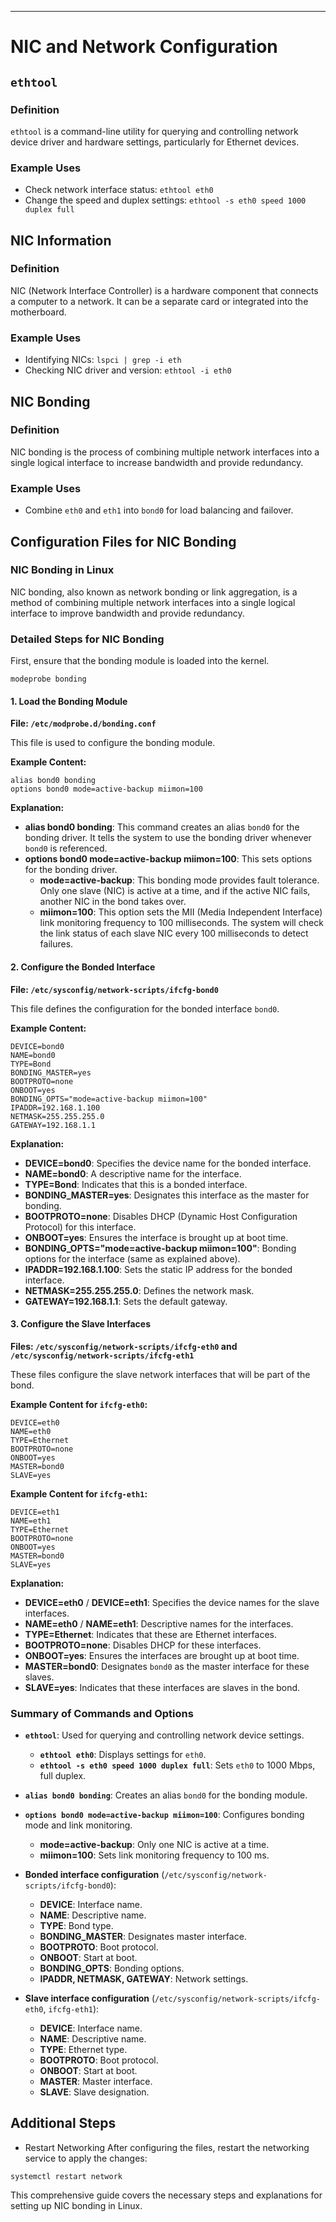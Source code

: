 

---

# NIC and Network Configuration

## `ethtool`
### Definition
`ethtool` is a command-line utility for querying and controlling network device driver and hardware settings, particularly for Ethernet devices.

### Example Uses
- Check network interface status: `ethtool eth0`
- Change the speed and duplex settings: `ethtool -s eth0 speed 1000 duplex full`

## NIC Information
### Definition
NIC (Network Interface Controller) is a hardware component that connects a computer to a network. It can be a separate card or integrated into the motherboard.

### Example Uses
- Identifying NICs: `lspci | grep -i eth`
- Checking NIC driver and version: `ethtool -i eth0`

## NIC Bonding
### Definition
NIC bonding is the process of combining multiple network interfaces into a single logical interface to increase bandwidth and provide redundancy.

### Example Uses
- Combine `eth0` and `eth1` into `bond0` for load balancing and failover.

## Configuration Files for NIC Bonding
### NIC Bonding in Linux

NIC bonding, also known as network bonding or link aggregation, is a method of combining multiple network interfaces into a single logical interface to improve bandwidth and provide redundancy.

### Detailed Steps for NIC Bonding
First, ensure that the bonding module is loaded into the kernel.

```shell
modeprobe bonding
```
#### 1. Load the Bonding Module

**File: `/etc/modprobe.d/bonding.conf`**

This file is used to configure the bonding module.

**Example Content:**
```plaintext
alias bond0 bonding
options bond0 mode=active-backup miimon=100
```

**Explanation:**
- **alias bond0 bonding**: This command creates an alias `bond0` for the bonding driver. It tells the system to use the bonding driver whenever `bond0` is referenced.
- **options bond0 mode=active-backup miimon=100**: This sets options for the bonding driver.
  - **mode=active-backup**: This bonding mode provides fault tolerance. Only one slave (NIC) is active at a time, and if the active NIC fails, another NIC in the bond takes over.
  - **miimon=100**: This option sets the MII (Media Independent Interface) link monitoring frequency to 100 milliseconds. The system will check the link status of each slave NIC every 100 milliseconds to detect failures.

#### 2. Configure the Bonded Interface

**File: `/etc/sysconfig/network-scripts/ifcfg-bond0`**

This file defines the configuration for the bonded interface `bond0`.

**Example Content:**
```plaintext
DEVICE=bond0
NAME=bond0
TYPE=Bond
BONDING_MASTER=yes
BOOTPROTO=none
ONBOOT=yes
BONDING_OPTS="mode=active-backup miimon=100"
IPADDR=192.168.1.100
NETMASK=255.255.255.0
GATEWAY=192.168.1.1
```

**Explanation:**
- **DEVICE=bond0**: Specifies the device name for the bonded interface.
- **NAME=bond0**: A descriptive name for the interface.
- **TYPE=Bond**: Indicates that this is a bonded interface.
- **BONDING_MASTER=yes**: Designates this interface as the master for bonding.
- **BOOTPROTO=none**: Disables DHCP (Dynamic Host Configuration Protocol) for this interface.
- **ONBOOT=yes**: Ensures the interface is brought up at boot time.
- **BONDING_OPTS="mode=active-backup miimon=100"**: Bonding options for the interface (same as explained above).
- **IPADDR=192.168.1.100**: Sets the static IP address for the bonded interface.
- **NETMASK=255.255.255.0**: Defines the network mask.
- **GATEWAY=192.168.1.1**: Sets the default gateway.

#### 3. Configure the Slave Interfaces

**Files: `/etc/sysconfig/network-scripts/ifcfg-eth0` and `/etc/sysconfig/network-scripts/ifcfg-eth1`**

These files configure the slave network interfaces that will be part of the bond.

**Example Content for `ifcfg-eth0`:**
```plaintext
DEVICE=eth0
NAME=eth0
TYPE=Ethernet
BOOTPROTO=none
ONBOOT=yes
MASTER=bond0
SLAVE=yes
```

**Example Content for `ifcfg-eth1`:**
```plaintext
DEVICE=eth1
NAME=eth1
TYPE=Ethernet
BOOTPROTO=none
ONBOOT=yes
MASTER=bond0
SLAVE=yes
```

**Explanation:**
- **DEVICE=eth0** / **DEVICE=eth1**: Specifies the device names for the slave interfaces.
- **NAME=eth0** / **NAME=eth1**: Descriptive names for the interfaces.
- **TYPE=Ethernet**: Indicates that these are Ethernet interfaces.
- **BOOTPROTO=none**: Disables DHCP for these interfaces.
- **ONBOOT=yes**: Ensures the interfaces are brought up at boot time.
- **MASTER=bond0**: Designates `bond0` as the master interface for these slaves.
- **SLAVE=yes**: Indicates that these interfaces are slaves in the bond.

### Summary of Commands and Options

- **`ethtool`**: Used for querying and controlling network device settings.
  - **`ethtool eth0`**: Displays settings for `eth0`.
  - **`ethtool -s eth0 speed 1000 duplex full`**: Sets `eth0` to 1000 Mbps, full duplex.

- **`alias bond0 bonding`**: Creates an alias `bond0` for the bonding module.
- **`options bond0 mode=active-backup miimon=100`**: Configures bonding mode and link monitoring.
  - **mode=active-backup**: Only one NIC is active at a time.
  - **miimon=100**: Sets link monitoring frequency to 100 ms.

- **Bonded interface configuration** (`/etc/sysconfig/network-scripts/ifcfg-bond0`):
  - **DEVICE**: Interface name.
  - **NAME**: Descriptive name.
  - **TYPE**: Bond type.
  - **BONDING_MASTER**: Designates master interface.
  - **BOOTPROTO**: Boot protocol.
  - **ONBOOT**: Start at boot.
  - **BONDING_OPTS**: Bonding options.
  - **IPADDR, NETMASK, GATEWAY**: Network settings.

- **Slave interface configuration** (`/etc/sysconfig/network-scripts/ifcfg-eth0`, `ifcfg-eth1`):
  - **DEVICE**: Interface name.
  - **NAME**: Descriptive name.
  - **TYPE**: Ethernet type.
  - **BOOTPROTO**: Boot protocol.
  - **ONBOOT**: Start at boot.
  - **MASTER**: Master interface.
  - **SLAVE**: Slave designation.

## Additional Steps
- Restart Networking
	After configuring the files, restart the networking service to apply the changes:
	
```shell
systemctl restart network
```

This comprehensive guide covers the necessary steps and explanations for setting up NIC bonding in Linux.
